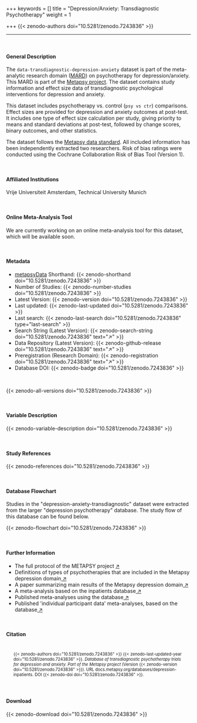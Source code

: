 +++
keywords = []
title = "Depression/Anxiety: Transdiagnostic Psychotherapy"
weight = 1

+++
{{< zenodo-authors doi="10.5281/zenodo.7243836" >}}

***

<br>

#### General Description

The `data-transdiagnostic-depression-anxiety` dataset is part of the meta-analytic research domain ([MARD](https://docs.metapsy.org/uploads/ebmental-2022-300509.pdf)) on psychotherapy for depression/anxiety. This MARD is part of the [Metapsy project](https://www.metapsy.org/). The dataset contains study information and effect size data of transdiagnostic psychological interventions for depression and anxiety.

This dataset includes psychotherapy vs. control (`psy vs ctr`) comparisons. Effect sizes are provided for depression and anxiety outcomes at post-test.
It includes one type of effect size calculation per study, giving priority to means and standard deviations at post-test, followed by change scores, binary outcomes, and other statistics.

The dataset follows the [Metapsy data standard](https://docs.metapsy.org/data-preparation/format/). All included information has been independently extracted two researchers. Risk of bias ratings were conducted using the Cochrane Collaboration Risk of Bias Tool (Version 1).

<br>

#### Affiliated Institutions

Vrije Universiteit Amsterdam, Technical University Munich

<br>

#### Online Meta-Analysis Tool

We are currently working on an online meta-analysis tool for this dataset, which will be available soon.

<br>

#### Metadata

* <a href="https://data.metapsy.org" target="_blank">metapsyData</a> Shorthand: {{< zenodo-shorthand doi="10.5281/zenodo.7243836" >}}
* Number of Studies: {{< zenodo-number-studies doi="10.5281/zenodo.7243836" >}}
* Latest Version: {{< zenodo-version doi="10.5281/zenodo.7243836" >}}
* Last updated: {{< zenodo-last-updated doi="10.5281/zenodo.7243836" >}}
* Last search: {{< zenodo-last-search doi="10.5281/zenodo.7243836" type="last-search" >}}
* Search String (Latest Version): {{< zenodo-search-string doi="10.5281/zenodo.7243836" text="↗" >}}
* Data Repository (Latest Version): {{< zenodo-github-release doi="10.5281/zenodo.7243836" text="↗" >}}
* Preregistration (Research Domain): {{< zenodo-registration doi="10.5281/zenodo.7243836" text="↗" >}}
* Database DOI: {{< zenodo-badge doi="10.5281/zenodo.7243836" >}}

<br>

{{< zenodo-all-versions doi="10.5281/zenodo.7243836" >}}

<br>

#### Variable Description

{{< zenodo-variable-description doi="10.5281/zenodo.7243836" >}}

<br>

#### Study References

{{< zenodo-references doi="10.5281/zenodo.7243836" >}}

<br>

#### Database Flowchart

Studies in the "depression-anxiety-transdiagnostic" dataset were extracted from the larger "depression psychotherapy" database. The study flow of this database can be found below.

{{< zenodo-flowchart doi="10.5281/zenodo.7243836" >}}

<br>

#### Further Information

<ul>
<li>The full protocol of the METAPSY project <a href="/uploads/protocol.pdf" target="_blank">↗</a></li>
<li>Definitions of types of psychotherapies that are included in the Metapsy depression domain<a href="/uploads/psychotherapies.pdf" target="_blank"> ↗</a></li>
<li>A paper summarizing main results of the Metapsy depression domain<a href="/uploads/summary_metapsy.pdf" target="_blank"> ↗</a></li>
<li>A meta-analysis based on the inpatients database<a href="https://www.sciencedirect.com/science/article/pii/S0165032721002421" target="_blank"> ↗</a></li>
<li>Published meta-analyses using the database<a href="/uploads/published_meta_analyses.pdf" target="_blank"> ↗</a></li>
<li>Published 'individual participant data'  meta-analyses, based on the database<a href="/uploads/ipd_ma.pdf" target="_blank"> ↗</a></li>
</ul>

<br>

#### Citation

<div class="citation" style='background-color: var(--body-color); padding: 20px 20px 20px 20px; font-size: 80%; -webkit-filter: grayscale(100%); filter: grayscale(100%);'>
{{< zenodo-authors doi="10.5281/zenodo.7243836" >}}
{{< zenodo-last-updated-year doi="10.5281/zenodo.7243836" >}}.
<i>Database of transdiagnostic psychotherapy trials for depression and anxiety. Part of the Metapsy project </i>
(Version {{< zenodo-version doi="10.5281/zenodo.7243836" >}}).
URL docs.metapsy.org/databases/depression-inpatients.
DOI {{< zenodo-doi doi="10.5281/zenodo.7243836" >}}.
</div>

<br>

#### Download

{{< zenodo-download doi="10.5281/zenodo.7243836" >}}

<br></br>
